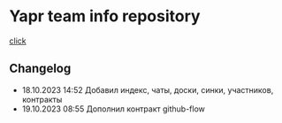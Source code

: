 
# Yapr team info repository

[click](./index.md)


## Changelog

- 18.10.2023 14:52 Добавил индекс, чаты, доски, синки, участников, контракты
- 19.10.2023 08:55 Дополнил контракт github-flow
